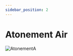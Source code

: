 ```yaml
---
sidebar_position: 2
---
```


# Atonement Air

![AtonementA](https://vwiki.valorserver.com/api/item/picture/atonement%20air)
